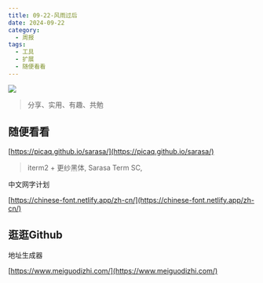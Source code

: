 ```yaml
---
title: 09-22-风雨过后
date: 2024-09-22
category:
  - 周报
tags:
  - 工具
  - 扩展
  - 随便看看
---
```

![](https://img.nnxx.me/file/06fec41a7d2808196218b-a1ec39b9d1ee4f4098.png)

> 分享、实用、有趣、共勉



## 随便看看


[https://picaq.github.io/sarasa/](https://picaq.github.io/sarasa/)
>iterm2 + 更纱黑体, Sarasa Term SC,

中文网字计划

[https://chinese-font.netlify.app/zh-cn/](https://chinese-font.netlify.app/zh-cn/)



## 逛逛Github

地址生成器

[https://www.meiguodizhi.com/](https://www.meiguodizhi.com/)


